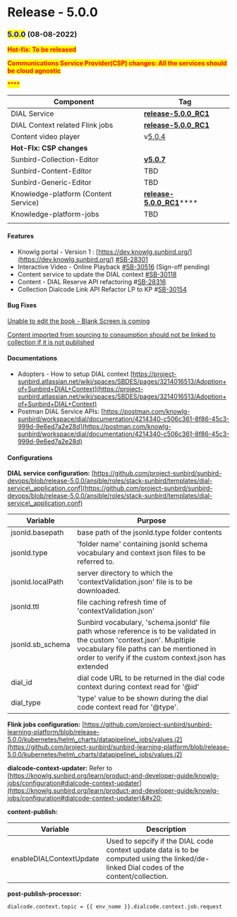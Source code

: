 # Release - 5.0.0

### <mark style="color:blue;">5.0.0</mark> (08-08-2022)



<mark style="color:red;">**Hot-fix: To be released**</mark>

<mark style="color:red;">**Communications Service Provider(CSP) changes: All the services should be cloud agnostic**</mark>

<mark style="color:red;">****</mark>

| Component                            | Tag                                                                                                                  |
| ------------------------------------ | -------------------------------------------------------------------------------------------------------------------- |
| DIAL Service                         | [**release-5.0.0\_RC1**](https://github.com/project-sunbird/sunbird-dial-service/releases/tag/release-5.0.0\_RC1)    |
| DIAL Context related Flink jobs      | [**release-5.0.0\_RC1**](https://github.com/project-sunbird/knowledge-platform-jobs/releases/tag/release-5.0.0\_RC1) |
| Content video player                 | v[5.0.4](https://www.npmjs.com/package/@project-sunbird/sunbird-video-player-v9/v/5.0.4)                             |
| **Hot-FIx: CSP changes**             |                                                                                                                      |
| Sunbird-Collection-Editor            | ****[**v5.0.7**](https://www.npmjs.com/package/@project-sunbird/sunbird-collection-editor-v9)****                    |
| Sunbird-Content-Editor               | TBD                                                                                                                  |
| Sunbird-Generic-Editor               | TBD                                                                                                                  |
| Knowledge-platform (Content Service) | [**release-5.0.0\_RC1**](https://github.com/project-sunbird/knowledge-platform/releases/tag/release-5.0.0\_RC1)****  |
| Knowledge-platform-jobs              | TBD                                                                                                                  |
|                                      |                                                                                                                      |

#### **Features**

* Knowlg portal - Version 1 : [https://dev.knowlg.sunbird.org/](https://dev.knowlg.sunbird.org/) [#SB-28301](https://project-sunbird.atlassian.net/browse/SB-28301)
* Interactive Video - Online Playback [#SB-30516](https://project-sunbird.atlassian.net/browse/SB-30516) (Sign-off pending)
* Content service to update the DIAL context [#SB-30118](https://project-sunbird.atlassian.net/browse/SB-30118)
* Content - DIAL Reserve API refactoring #[SB-28316](https://project-sunbird.atlassian.net/browse/SB-28316)
* Collection Dialcode Link API Refactor LP to KP #[SB-30154](https://project-sunbird.atlassian.net/browse/SB-30154)

#### **Bug Fixes**

[Unable to edit the book - Blank Screen is coming](https://project-sunbird.atlassian.net/browse/SB-30307)

[Content imported from sourcing to consumption should not be linked to collection if it is not published](https://project-sunbird.atlassian.net/browse/SB-30566)

#### Documentations

* Adopters - How to setup DIAL context [https://project-sunbird.atlassian.net/wiki/spaces/SBDES/pages/3214016513/Adoption+of+Sunbird+DIAL+Context](https://project-sunbird.atlassian.net/wiki/spaces/SBDES/pages/3214016513/Adoption+of+Sunbird+DIAL+Context)
* Postman DIAL Service APIs: [https://postman.com/knowlg-sunbird/workspace/dial/documentation/4214340-c506c361-8f86-45c3-999d-9e6ed7a2e28d](https://postman.com/knowlg-sunbird/workspace/dial/documentation/4214340-c506c361-8f86-45c3-999d-9e6ed7a2e28d)

#### Configurations

**DIAL service configuration:** [https://github.com/project-sunbird/sunbird-devops/blob/release-5.0.0/ansible/roles/stack-sunbird/templates/dial-service\_application.conf](https://github.com/project-sunbird/sunbird-devops/blob/release-5.0.0/ansible/roles/stack-sunbird/templates/dial-service\_application.conf)

| Variable          | Purpose                                                                                                                                                                                                                      |
| ----------------- | ---------------------------------------------------------------------------------------------------------------------------------------------------------------------------------------------------------------------------- |
| jsonld.basepath   | base path of the jsonld.type folder contents                                                                                                                                                                                 |
| jsonld.type       | 'folder name' containing jsonld schema vocabulary and context json files to be referred to.                                                                                                                                  |
| jsonld.localPath  | server directory to which the 'contextValidation.json' file is to be downloaded.                                                                                                                                             |
| jsonld.ttl        | file caching refresh time of 'contextValidation.json'                                                                                                                                                                        |
| jsonld.sb\_schema | Sunbird vocabulary, 'schema.jsonld' file path whose reference is to be validated in the custom 'context.json'. Mupltiple vocabulary file paths can be mentioned in order to verify if the custom context.json has extended   |
| dial\_id          | dial code URL to be returned in the dial code context during context read for '@id'                                                                                                                                          |
| dial\_type        | 'type' value to be shown during the dial code context read for '@type'.                                                                                                                                                      |

**Flink jobs configuration:** [https://github.com/project-sunbird/sunbird-learning-platform/blob/release-5.0.0/kubernetes/helm\_charts/datapipeline\_jobs/values.j2](https://github.com/project-sunbird/sunbird-learning-platform/blob/release-5.0.0/kubernetes/helm\_charts/datapipeline\_jobs/values.j2)

**dialcode-context-updater:** Refer to [https://knowlg.sunbird.org/learn/product-and-developer-guide/knowlg-jobs/configuration#dialcode-context-updater](https://knowlg.sunbird.org/learn/product-and-developer-guide/knowlg-jobs/configuration#dialcode-context-updater)&#x20;

**content-publish:**&#x20;

| Variable                | Description                                                                                                                             |
| ----------------------- | --------------------------------------------------------------------------------------------------------------------------------------- |
| enableDIALContextUpdate | Used to sepcify if the DIAL code context update data is to be computed using the linked/de-linked Dial codes of the content/collection. |

**post-publish-processor:**

```
dialcode.context.topic = {{ env_name }}.dialcode.context.job.request
```
